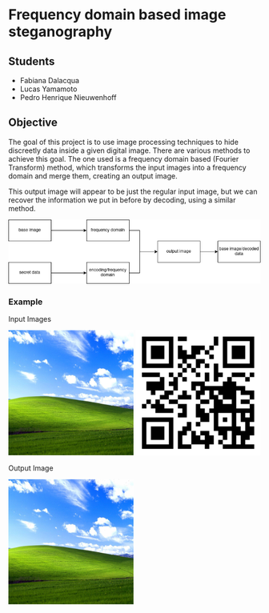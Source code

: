 # Frequency domain based image steganography
## Students
* Fabiana Dalacqua
* Lucas Yamamoto
* Pedro Henrique Nieuwenhoff

## Objective
The goal of this project is to use image processing techniques to hide discreetly data inside a given digital image.
There are various methods to achieve this goal. The one used is a frequency domain based (Fourier Transform)
method, which transforms the input images into a frequency domain and merge them, creating an output image. </br>

This output image will appear to be just the regular input image, but we can recover the information we put in before by decoding,
using a similar method.

![plot](./images/diagram.png)

### Example
Input Images
<p float="left">
  <img src="https://github.com/npdr/steganography-fp/blob/main/images/input.jpg" height="250" width="250">
  <img src="https://github.com/npdr/steganography-fp/blob/main/images/qr.png" height="250" width="250">
<p>
  
Output Image
<p float="left">
  <img src="https://github.com/npdr/steganography-fp/blob/main/images/input+qr.png" height="250" width="250">
<p>



